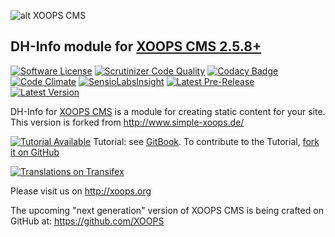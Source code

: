 ![alt XOOPS CMS](http://xoops.org/images/logoXoops4GithubRepository.png)
## DH-Info module for [XOOPS CMS 2.5.8+](https://xoops.org)
[![Software License](https://img.shields.io/badge/license-GPL-brightgreen.svg?style=flat)](LICENSE) 
[![Scrutinizer Code Quality](https://img.shields.io/scrutinizer/g/mambax7/info.svg?style=flat)](https://scrutinizer-ci.com/g/mambax7/info/?branch=master)
[![Codacy Badge](https://api.codacy.com/project/badge/grade/5b259d0cd7d847559d07d95d70f63e24)](https://www.codacy.com/app/mambax7/info)
[![Code Climate](https://img.shields.io/codeclimate/github/mambax7/info.svg?style=flat)](https://codeclimate.com/github/mambax7/info)
[![SensioLabsInsight](https://insight.sensiolabs.com/projects/22642cbc-96b7-4a32-bda7-6b7f00f14c95/mini.png)](https://insight.sensiolabs.com/projects/22642cbc-96b7-4a32-bda7-6b7f00f14c95)
[![Latest Pre-Release](https://img.shields.io/github/tag/XoopsModules25x/info.svg?style=flat)](https://github.com/XoopsModules25x/info/tags/)
[![Latest Version](https://img.shields.io/github/release/XoopsModules25x/info.svg?style=flat)](https://github.com/XoopsModules25x/info/releases/)

DH-Info for [XOOPS CMS](http://xoops.org) is a module for creating static content for your site. This version is forked from http://www.simple-xoops.de/ 

[![Tutorial Available](http://xoops.org/images/tutorial-available-blue.svg)](https://www.gitbook.com/book/xoops/xoops-info-module/) Tutorial: see [GitBook](https://www.gitbook.com/book/xoops/xoops-info-module/). 
To contribute to the Tutorial, [fork it on GitHub](https://github.com/XoopsDocs/info-tutorial)

[![Translations on Transifex](http://xoops.org/images/translations-transifex-blue.svg)](https://www.transifex.com/xoops) 

Please visit us on http://xoops.org

The upcoming "next generation" version of XOOPS CMS is being crafted on GitHub at: https://github.com/XOOPS
